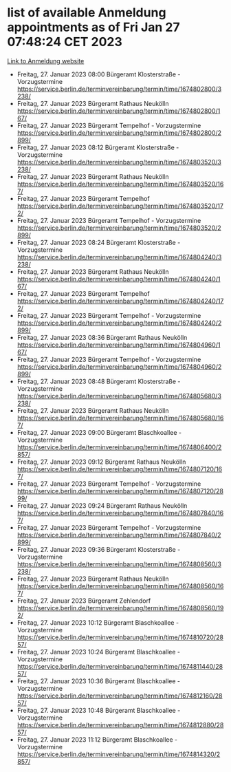 # list of available Anmeldung appointments as of Fri Jan 27 07:48:24 CET 2023
[Link to Anmeldung website](https://service.berlin.de/terminvereinbarung/termin/tag.php?termin=0&anliegen[]=120686&dienstleisterlist=122210,122217,327316,122219,327312,122227,327314,122231,327346,122243,327348,122252,329742,122260,329745,122262,329748,122254,329751,122271,327278,122273,327274,122277,327276,330436,122280,327294,122282,327290,122284,327292,327539,122291,327270,122285,327266,122286,327264,122296,327268,150230,329760,122301,327282,122297,327286,122294,327284,122312,329763,122314,329775,122304,327330,122311,327334,122309,327332,122281,327352,122279,329772,122276,327324,122274,327326,122267,329766,122246,327318,122251,327320,122257,327322,122208,327298,122226,327300,121362,121364&herkunft=http%3A%2F%2Fservice.berlin.de%2Fdienstleistung%2F120686%2F)
- Freitag, 27. Januar 2023 08:00 Bürgeramt Klosterstraße - Vorzugstermine https://service.berlin.de/terminvereinbarung/termin/time/1674802800/3238/
- Freitag, 27. Januar 2023  Bürgeramt Rathaus Neukölln https://service.berlin.de/terminvereinbarung/termin/time/1674802800/167/
- Freitag, 27. Januar 2023  Bürgeramt Tempelhof - Vorzugstermine https://service.berlin.de/terminvereinbarung/termin/time/1674802800/2899/
- Freitag, 27. Januar 2023 08:12 Bürgeramt Klosterstraße - Vorzugstermine https://service.berlin.de/terminvereinbarung/termin/time/1674803520/3238/
- Freitag, 27. Januar 2023  Bürgeramt Rathaus Neukölln https://service.berlin.de/terminvereinbarung/termin/time/1674803520/167/
- Freitag, 27. Januar 2023  Bürgeramt Tempelhof https://service.berlin.de/terminvereinbarung/termin/time/1674803520/172/
- Freitag, 27. Januar 2023  Bürgeramt Tempelhof - Vorzugstermine https://service.berlin.de/terminvereinbarung/termin/time/1674803520/2899/
- Freitag, 27. Januar 2023 08:24 Bürgeramt Klosterstraße - Vorzugstermine https://service.berlin.de/terminvereinbarung/termin/time/1674804240/3238/
- Freitag, 27. Januar 2023  Bürgeramt Rathaus Neukölln https://service.berlin.de/terminvereinbarung/termin/time/1674804240/167/
- Freitag, 27. Januar 2023  Bürgeramt Tempelhof https://service.berlin.de/terminvereinbarung/termin/time/1674804240/172/
- Freitag, 27. Januar 2023  Bürgeramt Tempelhof - Vorzugstermine https://service.berlin.de/terminvereinbarung/termin/time/1674804240/2899/
- Freitag, 27. Januar 2023 08:36 Bürgeramt Rathaus Neukölln https://service.berlin.de/terminvereinbarung/termin/time/1674804960/167/
- Freitag, 27. Januar 2023  Bürgeramt Tempelhof - Vorzugstermine https://service.berlin.de/terminvereinbarung/termin/time/1674804960/2899/
- Freitag, 27. Januar 2023 08:48 Bürgeramt Klosterstraße - Vorzugstermine https://service.berlin.de/terminvereinbarung/termin/time/1674805680/3238/
- Freitag, 27. Januar 2023  Bürgeramt Rathaus Neukölln https://service.berlin.de/terminvereinbarung/termin/time/1674805680/167/
- Freitag, 27. Januar 2023 09:00 Bürgeramt Blaschkoallee - Vorzugstermine https://service.berlin.de/terminvereinbarung/termin/time/1674806400/2857/
- Freitag, 27. Januar 2023 09:12 Bürgeramt Rathaus Neukölln https://service.berlin.de/terminvereinbarung/termin/time/1674807120/167/
- Freitag, 27. Januar 2023  Bürgeramt Tempelhof - Vorzugstermine https://service.berlin.de/terminvereinbarung/termin/time/1674807120/2899/
- Freitag, 27. Januar 2023 09:24 Bürgeramt Rathaus Neukölln https://service.berlin.de/terminvereinbarung/termin/time/1674807840/167/
- Freitag, 27. Januar 2023  Bürgeramt Tempelhof - Vorzugstermine https://service.berlin.de/terminvereinbarung/termin/time/1674807840/2899/
- Freitag, 27. Januar 2023 09:36 Bürgeramt Klosterstraße - Vorzugstermine https://service.berlin.de/terminvereinbarung/termin/time/1674808560/3238/
- Freitag, 27. Januar 2023  Bürgeramt Rathaus Neukölln https://service.berlin.de/terminvereinbarung/termin/time/1674808560/167/
- Freitag, 27. Januar 2023  Bürgeramt Zehlendorf https://service.berlin.de/terminvereinbarung/termin/time/1674808560/192/
- Freitag, 27. Januar 2023 10:12 Bürgeramt Blaschkoallee - Vorzugstermine https://service.berlin.de/terminvereinbarung/termin/time/1674810720/2857/
- Freitag, 27. Januar 2023 10:24 Bürgeramt Blaschkoallee - Vorzugstermine https://service.berlin.de/terminvereinbarung/termin/time/1674811440/2857/
- Freitag, 27. Januar 2023 10:36 Bürgeramt Blaschkoallee - Vorzugstermine https://service.berlin.de/terminvereinbarung/termin/time/1674812160/2857/
- Freitag, 27. Januar 2023 10:48 Bürgeramt Blaschkoallee - Vorzugstermine https://service.berlin.de/terminvereinbarung/termin/time/1674812880/2857/
- Freitag, 27. Januar 2023 11:12 Bürgeramt Blaschkoallee - Vorzugstermine https://service.berlin.de/terminvereinbarung/termin/time/1674814320/2857/
